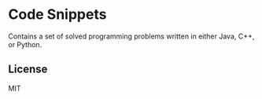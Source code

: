# Code Snippets

Contains a set of solved programming problems written in either Java, C++, or Python.

## License
MIT